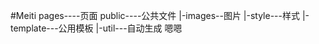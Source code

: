 #Meiti
pages----页面
public----公共文件
  |-images--图片
  |-style---样式
  |-template---公用模板
  |-util---自动生成
嗯嗯